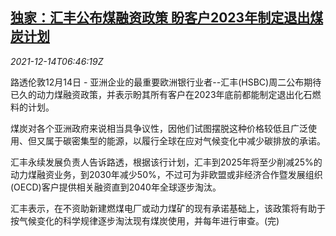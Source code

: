 <!--1639465263000-->
[独家：汇丰公布煤融资政策 盼客户2023年制定退出煤炭计划](https://cn.reuters.com/article/hsbc-coal-financing-policy-1214-idCNKBS2IT0EA)
------

<div><i>2021-12-14T06:46:19Z</i></div><p>路透伦敦12月14日 - 亚洲企业的最重要欧洲银行业者--汇丰(HSBC)周二公布期待已久的动力煤融资政策，并表示盼其所有客户在2023年底前都能制定退出化石燃料的计划。</p><p>煤炭对各个亚洲政府来说相当具争议性，因他们试图摆脱这种价格较低且广泛使用、但又属于碳密集型的能源，以履行全球在应对气候变化中减少碳排放的承诺。</p><p>汇丰永续发展负责人告诉路透，根据该行计划，汇丰到2025年将至少削减25%的动力煤融资业务，到2030年减少50%，不过可为非欧盟或非经济合作暨发展组织(OECD)客户提供相关融资直到2040年全球逐步淘汰。</p><p>汇丰表示，在不资助新建燃煤电厂或动力煤矿的现有承诺基础上，该政策将有助于按气候变化的科学规律逐步淘汰现有煤炭使用，并每年进行审查。(完)</p>
